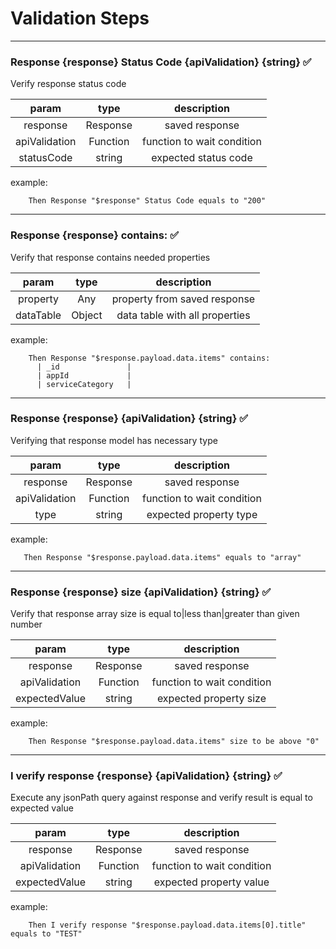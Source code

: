 # Validation Steps

---
### Response {response} Status Code {apiValidation} {string} &#9989;

Verify response status code

|     param     |   type   |        description         |
|:-----------:  |:--------:|:--------------------------:|
| response      | Response | saved response             |
| apiValidation | Function | function to wait condition |
| statusCode    | string   | expected status code       |
example:
```gherkin
    Then Response "$response" Status Code equals to "200"
```

---
### Response {response} contains: &#9989;

Verify that response contains needed properties

|     param     |     type  |          description          |
|:-------------:|:---------:|:-----------------------------:|
|  property     | Any       | property from saved response  |
|  dataTable    | Object    | data table with all properties|
example:
```gherkin
    Then Response "$response.payload.data.items" contains:
      | _id               |
      | appId             |
      | serviceCategory   |
```

---
### Response {response} {apiValidation} {string} &#9989;

Verifying that response model has necessary type

|     param     |   type   |        description         |
|:-------------:|:--------:|:--------------------------:|
| response      | Response | saved response             |
| apiValidation | Function | function to wait condition |
| type          | string   | expected property type     |

example:
```gherkin
   Then Response "$response.payload.data.items" equals to "array"
```
---
### Response {response} size {apiValidation} {string} &#9989;

Verify that response array size is equal to|less than|greater than given number

|     param    |   type   |        description         |
|:------------:|:--------:|:--------------------------:|
| response     | Response | saved response             |
| apiValidation| Function | function to wait condition |
| expectedValue| string   | expected property size     |

example:
```gherkin
    Then Response "$response.payload.data.items" size to be above "0"
```
---
### I verify response {response} {apiValidation} {string} &#9989;

Execute any jsonPath query against response and verify result is equal to expected value

|     param    |   type   |        description         |
|:------------:|:--------:|:--------------------------:|
| response     | Response | saved response             |
| apiValidation| Function | function to wait condition |
| expectedValue| string   | expected property value    |

example:
```gherkin
    Then I verify response "$response.payload.data.items[0].title" equals to "TEST"
```
